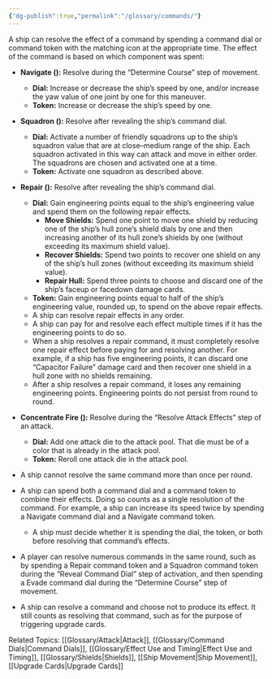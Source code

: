 ```yaml
---
{"dg-publish":true,"permalink":"/glossary/commands/"}
---
```


A ship can resolve the effect of a command by spending a command dial or command token with the matching icon at the appropriate time. The effect of the command is based on which component was spent:

- **Navigate ():** Resolve during the “Determine Course” step of movement.

  - **Dial:** Increase or decrease the ship’s speed by one, and/or increase the yaw value of one joint by one for this maneuver.
  - **Token:** Increase or decrease the ship’s speed by one.

- **Squadron ():** Resolve after revealing the ship’s command dial.

  - **Dial:** Activate a number of friendly squadrons up to the ship’s squadron value that are at close–medium range of the ship. Each squadron activated in this way can attack and move in either order. The squadrons are chosen and activated one at a time.
  - **Token:** Activate one squadron as described above.

- **Repair ():** Resolve after revealing the ship’s command dial.

  - **Dial:** Gain engineering points equal to the ship’s engineering value and spend them on the following repair effects.
    - **Move Shields:** Spend one point to move one shield by reducing one of the ship’s hull zone’s shield dials by one and then increasing another of its hull zone’s shields by one (without exceeding its maximum shield value).
    - **Recover Shields:** Spend two points to recover one shield on any of the ship’s hull zones (without exceeding its maximum shield value).
    - **Repair Hull:** Spend three points to choose and discard one of the ship’s faceup or facedown damage cards.
  - **Token:** Gain engineering points equal to half of the ship’s engineering value, rounded up, to spend on the above repair effects.
  - A ship can resolve repair effects in any order.
  - A ship can pay for and resolve each effect multiple times if it has the engineering points to do so.
  - When a ship resolves a repair command, it must completely resolve one repair effect before paying for and resolving another. For example, if a ship has five engineering points, it can discard one “Capacitor Failure” damage card and then recover one shield in a hull zone with no shields remaining.
  - After a ship resolves a repair command, it loses any remaining engineering points. Engineering points do not persist from round to round.

- **Concentrate Fire ():** Resolve during the “Resolve Attack Effects” step of an attack.

  - **Dial:** Add one attack die to the attack pool. That die must be of a color that is already in the attack pool.
  - **Token:** Reroll one attack die in the attack pool.

- A ship cannot resolve the same command more than once per round.

- A ship can spend both a command dial and a command token to combine their effects. Doing so counts as a single resolution of the command. For example, a ship can increase its speed twice by spending a Navigate command dial and a Navigate command token.

  - A ship must decide whether it is spending the dial, the token, or both before resolving that command’s effects.

- A player can resolve numerous commands in the same round, such as by spending a Repair command token and a Squadron command token during the “Reveal Command Dial” step of activation, and then spending a Evade command dial during the “Determine Course” step of movement.

- A ship can resolve a command and choose not to produce its effect. It still counts as resolving that command, such as for the purpose of triggering upgrade cards.

Related Topics: [[Glossary/Attack\|Attack]], [[Glossary/Command Dials\|Command Dials]], [[Glossary/Effect Use and Timing\|Effect Use and Timing]], [[Glossary/Shields\|Shields]], [[Ship Movement\|Ship Movement]], [[Upgrade Cards\|Upgrade Cards]]